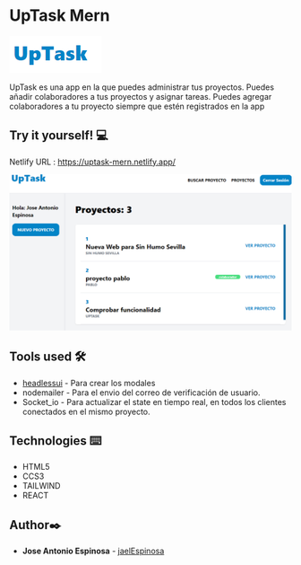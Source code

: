 # UpTask Mern

![SyringeIMG](https://github.com/jaelEspinosa/uptasck_frontend/blob/master/public/images/logo.png)

 UpTask es una app en la que puedes administrar tus proyectos. Puedes añadir colaboradores a tus proyectos y asignar tareas. Puedes agregar colaboradores a tu proyecto siempre que estén registrados en la app




## Try it yourself! :computer:
Netlify URL :  https://uptask-mern.netlify.app/

![App_Preview](https://github.com/jaelEspinosa/uptasck_frontend/blob/master/public/images/proyectos.png)


## Tools used 🛠️
* [headlessui](https://headlessui.com//) - Para crear los modales
*  nodemailer - Para el envio del correo de verificación de usuario.
*  Socket_io - Para actualizar el state en tiempo real, en todos los clientes conectados en el mismo proyecto.



## Technologies ⌨️
* HTML5
* CCS3
* TAILWIND
* REACT


## Author✒️
* **Jose Antonio Espinosa** - [jaelEspinosa ](https://github.com/jaelEspinosa)

